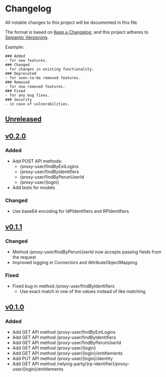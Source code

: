 # Changelog
All notable changes to this project will be documented in this file.

The format is based on [Keep a Changelog](https://keepachangelog.com/en/1.0.0/),
and this project adheres to [Semantic Versioning](https://semver.org/spec/v2.0.0.html).

Example:
```
### Added
- for new features.
### Changed
- for changes in existing functionality.
### Deprecated
- for soon-to-be removed features.
### Removed
- for now removed features.
### Fixed
- for any bug fixes.
### Security
- in case of vulnerabilities.
```

## [Unreleased]

## [v0.2.0]
### Added
- Add POST API methods:
    - /proxy-user/findByExtLogins
    - /proxy-user/findByIdentifiers
    - /proxy-user/findByPerunUserId
    - /proxy-user/{login}
- Add tests for models

### Changed
- Use base64 encoding for  IdPIdentifiers and RPIdentifiers

## [v0.1.1]
### Changed
- Method /proxy-user/findByPerunUserId now accepts passing fields from the request
- Improved logging in Connectors and AttributeObjectMapping

### Fixed
- Fixed bug in method /proxy-user/findByIdentifiers
    - Use exact match in one of the values instead of like
      matching

## [v0.1.0]
### Added
- Add GET API method /proxy-user/findByExtLogins
- Add GET API method /proxy-user/findByIdentifiers
- Add GET API method /proxy-user/findByPerunUserId
- Add GET API method /proxy-user/{login}
- Add GET API method /proxy-user/{login}/entitlements
- Add PUT API method /proxy-user/{login}/identity
- Add GET API method /relying-party/{rp-identifier}/proxy-user/{login}/entitlements

[v0.2.0]: https://github.com/CESNET/perun-proxy-api/commits/tree/v0.2.0
[v0.1.1]: https://github.com/CESNET/perun-proxy-api/commits/tree/v0.1.1
[v0.1.0]: https://github.com/CESNET/perun-proxy-api/commits/tree/v0.1.0
[Unreleased]: https://github.com/CESNET/perun-proxy-api/commits/master